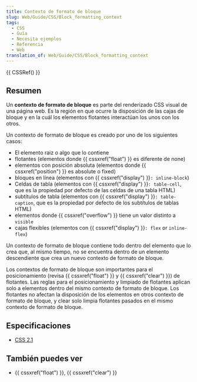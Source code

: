 ```yaml
---
title: Contexto de formato de bloque
slug: Web/Guide/CSS/Block_formatting_context
tags:
  - CSS
  - Guía
  - Necesita ejemplos
  - Referencia
  - Web
translation_of: Web/Guide/CSS/Block_formatting_context
---
```

{{ CSSRef() }}

## Resumen

Un **contexto de formato de bloque** es parte del renderizado CSS visual de una página web. Es la región en que ocurre la disposición de las cajas de bloque y en la cuál los elementos flotantes interactúan los unos con los otros.

Un contexto de formato de bloque es creado por uno de los siguientes casos:

- El elemento raiz o algo que lo contiene
- flotantes (elementos donde {{ cssxref("float") }} es diferente de none)
- elementos con posición absoluta (elementos donde {{ cssxref("position") }} es absolute o fixed)
- bloques en línea (elementos con {{ cssxref("display") }}`: inline-block`)
- Celdas de tabla (elementos con {{ cssxref("display") }}`: table-cell`, que es la propiedad por defecto de las celdas de una tabla HTML)
- subtítulos de tabla (elementos con {{ cssxref("display") }}`: table-caption`, que es la propiedad por defecto de los subtítulos de tablas HTML)
- elementos donde {{ cssxref("overflow") }} tiene un valor distinto a `visible`
- cajas flexibles (elementos con {{ cssxref("display") }}`: flex` or `inline-flex`)

Un contexto de formato de bloque contiene todo dentro del elemento que lo crea que, al mismo tiempo, no se encuentra dentro de un elemento descendiente que crea un nuevo contexto de formato de bloque.

Los contextos de formato de bloque son importantes para el posicionamiento (revisa {{ cssxref("float") }} y {{ cssxref("clear") }}) de flotantes. Las reglas para el posicionamiento y limpiado de flotantes aplican solo a elementos dentro del mismo contexto de formato de bloque. Los flotantes no afectan la disposición de los elementos en otros contexto de formato de bloque, y clear solo limpia flotantes pasados en el mismo contexto de formato de bloque.

## Especificaciones

- [CSS 2.1](http://www.w3.org/TR/CSS21/visuren.html#block-formatting)

## También puedes ver

- {{ cssxref("float") }}, {{ cssxref("clear") }}
